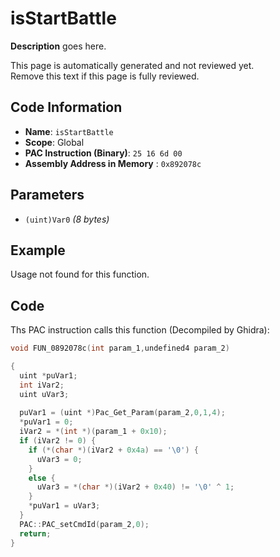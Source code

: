 # isStartBattle

**Description** goes here.

This page is automatically generated and not reviewed yet.<br>Remove this text if this page is fully reviewed.

## Code Information

- **Name**: `isStartBattle`
- **Scope**: Global
- **PAC Instruction (Binary)**: `25 16 6d 00`
- **Assembly Address in Memory** : `0x892078c`

## Parameters

- `(uint)Var0` *(8 bytes)*

## Example

Usage not found for this function.

## Code

Ths PAC instruction calls this function (Decompiled by Ghidra):

```c
void FUN_0892078c(int param_1,undefined4 param_2)

{
  uint *puVar1;
  int iVar2;
  uint uVar3;
  
  puVar1 = (uint *)Pac_Get_Param(param_2,0,1,4);
  *puVar1 = 0;
  iVar2 = *(int *)(param_1 + 0x10);
  if (iVar2 != 0) {
    if (*(char *)(iVar2 + 0x4a) == '\0') {
      uVar3 = 0;
    }
    else {
      uVar3 = *(char *)(iVar2 + 0x40) != '\0' ^ 1;
    }
    *puVar1 = uVar3;
  }
  PAC::PAC_setCmdId(param_2,0);
  return;
}
```


